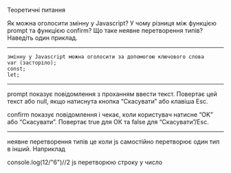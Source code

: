 Теоретичні питання

Як можна оголосити змінну у Javascript?
У чому різниця між функцією prompt та функцією confirm?
Що таке неявне перетворення типів? Наведіть один приклад.


*** 
    змінну у Javascript можна оголосити за допомогою ключового слова
    var (засторіло);
    const;
    let;

***   
prompt
показує повідомлення з проханням ввести текст. Повертає цей текст або null, якщо натиснута кнопка “Скасувати” або клавіша Esc.

confirm
показує повідомлення і чекає, коли користувач натисне “OK” або “Скасувати”. Повертає true для ОК та false для “Скасувати”/Esc.

***
неявне перетворення типів це коли js самостійно перетворює один тип в інший. Наприклад

console.log(12/"6")//2  js перетворюю строку у число

